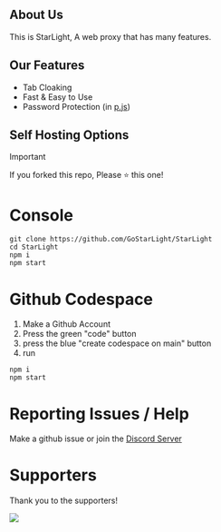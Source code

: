 ## About Us

This is StarLight, A web proxy that has many features.

## Our Features

- Tab Cloaking
- Fast & Easy to Use
- Password Protection (in [p.js](https://github.com/GoStarLight/StarLight/blob/main/p.js))

## Self Hosting Options

> [!IMPORTANT]  
> If you forked this repo, Please ⭐️ this one!

# Console

```
git clone https://github.com/GoStarLight/StarLight
cd StarLight
npm i
npm start
```

# Github Codespace

1. Make a Github Account
2. Press the green "code" button
3. press the blue "create codespace on main" button
4. run

```
npm i
npm start
```

# Reporting Issues / Help

Make a github issue or join the [Discord Server](https://discord.gg/Y9tGpfCwUf)

# Supporters

Thank you to the supporters!

<a href="https://github.com/GoStarLight/StarLight/graphs/contributors">
  <img src="https://contrib.rocks/image?repo=GoStarLight/StarLight" />
</a>
